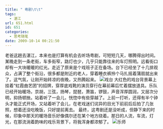 ```yaml
---
title: " 粤剧\t\t"
tags:
  - 湛江
url: 651.html
id: 651
categories:
  - 思考随笔
date: 2009-10-14 00:21:50
---
```


老爸这趟去湛江，本来也是打算有机会去听场粤剧，可短短几天，哪腾得出时间。 某晚走到一条老街，车多街窄，路灯也少，几乎只能靠往来的车灯照明。远看街口却有一大块暖暖的红光。走近了原来是个戏班子正在备场。台下已经坐了十几排观众，占满了整个街沿，很多都是附近的老人，穿着睡衣裤拎个马扎摇着蒲扇就出来了。这气氛，让刚开始转凉的夜晚，又热腾起来。 ![戏台](../../../images/2009/10/e6888fe58fb0.jpg "戏台") 大红色的戏台背景幕上挂着“虹霞曲艺团”的招牌，穿厚底戏靴的演员穿行在幕前幕后忙着摆放道具。乐队已经开始暖场，京胡，三弦，扬琴，琵琶，萧笛，锣鼓，声音浑厚圆润，又层次分明，抑扬顿挫。站着听了一会儿，恍惚中有些穿越了。上前一打听，还得有半个钟头才能正式开场，又站着听了会儿，在老戏迷们诧异的目光下前前后后拍了几张照，想着还没吃晚饭，只好提前离去。 最终，这粤剧还是没听成，但静下来的时候，印象中那天的暖场音乐好像偶尔还在某个地方绕着。那日的人流，车流，灯光，在那流淌着韵味的戏乐背景下，将我浑身都浓郁了。 ![乐师](../../../images/2009/10/e4b990e5b888.jpg "乐师")